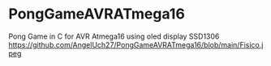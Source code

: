 # PongGameAVRATmega16
Pong Game in C for AVR Atmega16 using oled display SSD1306
https://github.com/AngelUch27/PongGameAVRATmega16/blob/main/Fisico.jpeg

